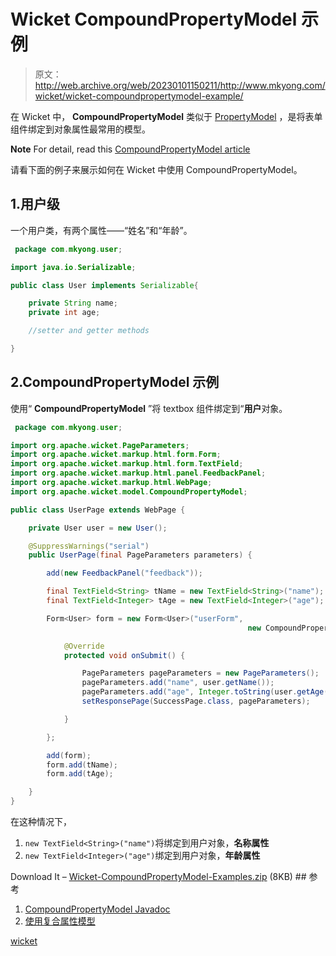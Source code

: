 # Wicket CompoundPropertyModel 示例

> 原文：<http://web.archive.org/web/20230101150211/http://www.mkyong.com/wicket/wicket-compoundpropertymodel-example/>

在 Wicket 中， **CompoundPropertyModel** 类似于 [PropertyModel](http://web.archive.org/web/20190114230013/http://www.mkyong.com/wicket/wicket-propertymodel-example/) ，是将表单组件绑定到对象属性最常用的模型。

**Note**
For detail, read this [CompoundPropertyModel article](http://web.archive.org/web/20190114230013/https://cwiki.apache.org/WICKET/working-with-wicket-models.html#WorkingwithWicketmodels-CompoundPropertyModels)

请看下面的例子来展示如何在 Wicket 中使用 CompoundPropertyModel。

## 1.用户级

一个用户类，有两个属性——“姓名”和“年龄”。

```java
 package com.mkyong.user;

import java.io.Serializable;

public class User implements Serializable{

	private String name;
	private int age;

	//setter and getter methods

} 
```

 ## 2.CompoundPropertyModel 示例

使用“ **CompoundPropertyModel** ”将 textbox 组件绑定到“**用户**对象。

```java
 package com.mkyong.user;

import org.apache.wicket.PageParameters;
import org.apache.wicket.markup.html.form.Form;
import org.apache.wicket.markup.html.form.TextField;
import org.apache.wicket.markup.html.panel.FeedbackPanel;
import org.apache.wicket.markup.html.WebPage;
import org.apache.wicket.model.CompoundPropertyModel;

public class UserPage extends WebPage {

	private User user = new User();

	@SuppressWarnings("serial")
	public UserPage(final PageParameters parameters) {

		add(new FeedbackPanel("feedback"));

		final TextField<String> tName = new TextField<String>("name");
		final TextField<Integer> tAge = new TextField<Integer>("age");

		Form<User> form = new Form<User>("userForm", 
                                                     new CompoundPropertyModel<User>(user)) {

			@Override
			protected void onSubmit() {

				PageParameters pageParameters = new PageParameters();
				pageParameters.add("name", user.getName());
				pageParameters.add("age", Integer.toString(user.getAge()));
				setResponsePage(SuccessPage.class, pageParameters);

			}

		};

		add(form);
		form.add(tName);
		form.add(tAge);

	}
} 
```

在这种情况下，

1.  `new TextField<String>("name")`将绑定到用户对象，**名称属性**
2.  `new TextField<Integer>("age")`绑定到用户对象，**年龄属性**

Download It – [Wicket-CompoundPropertyModel-Examples.zip](http://web.archive.org/web/20190114230013/http://www.mkyong.com/wp-content/uploads/2011/05/Wicket-CompoundPropertyModel-Examples.zip) (8KB) ## 参考

1.  [CompoundPropertyModel Javadoc](http://web.archive.org/web/20190114230013/http://wicket.apache.org/apidocs/1.4/org/apache/wicket/model/CompoundPropertyModel.html)
2.  [使用复合属性模型](http://web.archive.org/web/20190114230013/https://cwiki.apache.org/WICKET/working-with-wicket-models.html#WorkingwithWicketmodels-CompoundPropertyModels)

[wicket](http://web.archive.org/web/20190114230013/http://www.mkyong.com/tag/wicket/)







